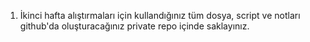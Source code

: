 1. İkinci hafta alıştırmaları için kullandığınız tüm dosya, script ve notları github'da oluşturacağınız private repo içinde saklayınız.